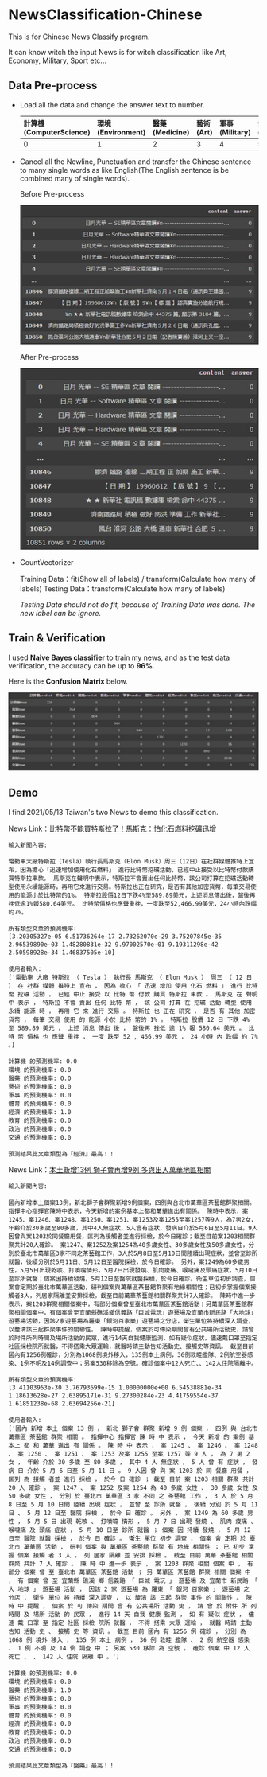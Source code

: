 # NewsClassification-Chinese
This is for Chinese News Classify program. 

It can know witch the input News is for witch classification like Art, Economy, Military, Sport etc...

## Data Pre-process
- Load all the data and change the answer text to number.

  | 計算機(ComputerScience) | 環境(Environment) | 醫藥(Medicine) | 藝術(Art) | 軍事(Military) | 體育(Sport) | 經濟(Economy) | 教育(Education) | 政治(Politics) | 交通(Traffic) |
  |---------|---------|---------|---------|---------|---------|---------|---------|---------|---------|
  | 0 | 1 | 2 | 3 | 4 | 5 | 6 | 7 | 8 | 9 |

- Cancel all the Newline, Punctuation and transfer the Chinese sentence to many single words as like English(The English sentence is be combined many of single words).

  Before Pre-process
  
  ![alt text](https://raw.githubusercontent.com/ahoucbvtw/NewsClassification-Chinese/main/Picture/Before%20Pre-process.jpg "Before Pre-process")
  
  After Pre-process
  
  ![alt text](https://raw.githubusercontent.com/ahoucbvtw/NewsClassification-Chinese/main/Picture/After%20Pre-process.jpg "After Pre-process")
  
- CountVectorizer

  Training Data：fit(Show all of labels) / transform(Calculate how many of labels)
  Testing Data：transform(Calculate how many of labels)
  
  *Testing Data should not do fit, because of Training Data was done. The new label can be ignore.*
  
## Train & Verification
  I used **Naive Bayes classifier** to train my news, and as the test data verification, the accuracy can be up to **96%**.
  
  Here is the **Confusion Matrix** below.
  
  ![alt text](https://raw.githubusercontent.com/ahoucbvtw/NewsClassification-Chinese/main/Picture/Confusion%20Matrix.jpg "Confusion Matrix")
  
## Demo
  I find 2021/05/13 Taiwan's two News to demo this classification.
  
  News Link：[比特幣不能買特斯拉了！馬斯克：怕化石燃料挖礦迅增](https://udn.com/news/story/6811/5453859)
  
 ```
輸入新聞內容:

電動車大廠特斯拉（Tesla）執行長馬斯克（Elon Musk）周三（12日）在社群媒體推特上宣布，因為擔心「迅速增加使用化石燃料」 進行比特幣挖礦活動，已經中止接受以比特幣付款購買特斯拉車款。 馬斯克在聲明中表示，特斯拉不會賣出任何比特幣，該公司打算在挖礦活動轉型使用永續能源時，再用它來進行交易。特斯拉也正在研究，是否有其他加密貨幣，每筆交易使用的能源小於比特幣的1%。 特斯拉股價12日下跌4%至589.89美元，上述消息傳出後，盤後再挫低逾1%報580.64美元。 比特幣價格也應聲重挫，一度跌至52,466.99美元，24小時內跌幅約7%。
  
所有類型文章的預測機率: 
[3.20305327e-05 6.51736264e-17 2.73262070e-29 3.75207845e-35 2.96539890e-03 1.48280831e-32 9.97002570e-01 9.19311298e-42 2.50598928e-34 1.46837505e-10]
 
 使用者輸入:  
 ['電動車 大廠 特斯拉 （ Tesla ） 執行長 馬斯克 （ Elon Musk ） 周三 （ 12 日 ） 在 社群 媒體 推特上 宣布 ， 因為 擔心 「 迅速 增加 使用 化石 燃料 」 進行 比特 幣 挖礦 活動 ， 已經 中止 接受 以 比特 幣 付款 購買 特斯拉 車款 。 馬斯克 在 聲明 中 表示 ， 特斯拉 不會 賣出 任何 比特 幣 ， 該 公司 打算 在 挖礦 活動 轉型 使用 永續 能源 時 ， 再用 它 來 進行 交易 。 特斯拉 也 正在 研究 ， 是否 有 其他 加密 貨幣 ， 每筆 交易 使用 的 能源 小於 比特 幣的 1% 。 特斯拉 股價 12 日 下跌 4% 至 589.89 美元 ， 上述 消息 傳出 後 ， 盤後再 挫低 逾 1% 報 580.64 美元 。 比特 幣 價格 也 應聲 重挫 ， 一度 跌至 52 , 466.99 美元 ， 24 小時 內 跌幅 約 7% 。]
 
計算機 的預測機率: 0.0
環境 的預測機率: 0.0
醫藥 的預測機率: 0.0
藝術 的預測機率: 0.0
軍事 的預測機率: 0.0
體育 的預測機率: 0.0
經濟 的預測機率: 1.0
教育 的預測機率: 0.0
政治 的預測機率: 0.0
交通 的預測機率: 0.0

預測結果此文章類型為『經濟』最高！！
 ```
 
News Link：[本土新增13例 獅子會再增9例 多與出入萬華地區相關](https://health.udn.com/health/story/120950/5454912)

 ```
輸入新聞內容:

國內新增本土個案13例，新北獅子會群聚新增9例個案，四例與台北市萬華區茶藝館群聚相關。指揮中心指揮官陳時中表示，今天新增的案例基本上都和萬華進出有關係。 陳時中表示，案1245、案1246、案1248、案1250、案1251、案1253及案1255至案1257等9人，為7男2女，年齡介於30多歲至80多歲，其中4人無症狀，5人曾有症狀，發病日介於5月6日至5月11日。9人因曾與案1203於同餐廳用餐，匡列為接觸者並進行採檢，於今日確診；截至目前案1203相關群聚共計20人確診。 案1247、案1252及案1254為40多歲女性、30多歲女性及50多歲女性，分別於臺北市萬華區3家不同之茶藝館工作，3人於5月8日至5月10日間陸續出現症狀，並曾至診所就醫，後續分別於5月11日、5月12日至醫院採檢，於今日確診。 另外，案1249為60多歲男性，5月5日出現乾咳、打噴嚏情形，5月7日出現發燒、肌肉痠痛、喉嚨痛及頭痛症狀，5月10日至診所就醫；個案因持續發燒，5月12日至醫院就醫採檢，於今日確診。衛生單位初步調查，個案會定期於臺北市萬華區活動，研判個案與萬華區茶藝館群聚有地緣相關性；已初步掌握個案接觸者3人，列居家隔離並安排採檢。截至目前萬華茶藝館相關群聚共計7人確診。 陳時中進一步表示，案1203群聚相關個案中，有部分個案曾至臺北市萬華區茶藝館活動；另萬華區茶藝館群聚相關個案中，有個案曾至宜蘭縣礁溪鄉信義路「巨城電玩」遊藝場及宜蘭市新民路「大地球」遊藝場活動，因該2家遊藝場為羅東「銀河百家樂」遊藝場之分店，衛生單位將持續深入調查，以釐清該三起群聚事件的關聯性。 陳時中提醒，個案於可傳染期間曾有公共場所活動史，請曾於附件所列時間及場所活動的民眾，進行14天自我健康監測，如有疑似症狀，儘速戴口罩至指定社區採檢院所就醫，不得搭乘大眾運輸，就醫時請主動告知活動史、接觸史等資訊。 截至目前國內有1256例確診，分別為1068例境外移入，135例本土病例，36例敦睦艦隊、2例航空器感染、1例不明及14例調查中；另案530移除為空號。確診個案中12人死亡、、142人住院隔離中。

所有類型文章的預測機率: 
[3.41103953e-30 3.76793699e-15 1.00000000e+00 6.54538881e-34 1.18613628e-27 2.63895171e-31 9.27300284e-23 4.41759554e-37 1.61851238e-68 2.63694256e-21]

使用者輸入: 
['國內 新增 本土 個案 13 例 ， 新北 獅子會 群聚 新增 9 例 個案 ， 四例 與 台北市 萬華區 茶藝館 群聚 相關 。 指揮中心 指揮官 陳 時 中 表示 ， 今天 新增 的 案例 基本上 都 和 萬華 進出 有 關係 。 陳 時 中 表示 ， 案 1245 、 案 1246 、 案 1248 、 案 1250 、 案 1251 、 案 1253 及案 1255 至案 1257 等 9 人 ， 為 7 男 2 女 ， 年齡 介於 30 多歲 至 80 多歲 ， 其中 4 人 無症狀 ， 5 人 曾 有 症狀 ， 發病 日 介於 5 月 6 日至 5 月 11 日 。 9 人因 曾 與 案 1203 於 同 餐廳 用餐 ， 匡列 為 接觸 者並 進行 採檢 ， 於今 日 確診 ； 截至 目前 案 1203 相關 群聚 共計 20 人 確診 。 案 1247 、 案 1252 及案 1254 為 40 多歲 女性 、 30 多歲 女性 及 50 多歲 女性 ， 分別 於 臺北市 萬華區 3 家 不同 之 茶藝館 工作 ， 3 人 於 5 月 8 日至 5 月 10 日間 陸續 出現 症狀 ， 並曾 至 診所 就醫 ， 後續 分別 於 5 月 11 日 、 5 月 12 日至 醫院 採檢 ， 於今 日 確診 。 另外 ， 案 1249 為 60 多歲 男性 ， 5 月 5 日 出現 乾咳 、 打噴嚏 情形 ， 5 月 7 日 出現 發燒 、 肌肉 痠痛 、 喉嚨痛 及 頭痛 症狀 ， 5 月 10 日至 診所 就醫 ； 個案 因 持續 發燒 ， 5 月 12 日至 醫院 就醫 採檢 ， 於今 日 確診 。 衛生 單位 初步 調查 ， 個案 會 定期 於 臺北市 萬華區 活動 ， 研判 個案 與 萬華區 茶藝館 群聚 有 地緣 相關性 ； 已 初步 掌握 個案 接觸 者 3 人 ， 列 居家 隔離 並 安排 採檢 。 截至 目前 萬華 茶藝館 相關 群聚 共計 7 人 確診 。 陳 時 中 進一步 表示 ， 案 1203 群聚 相關 個案 中 ， 有 部分 個案 曾 至 臺北市 萬華區 茶藝館 活動 ； 另 萬華區 茶藝館 群聚 相關 個案 中 ， 有 個案 曾 至 宜蘭縣 礁溪 鄉 信義路 「 巨城 電玩 」 遊藝場 及 宜蘭市 新民路 「 大 地球 」 遊藝場 活動 ， 因該 2 家 遊藝場 為 羅東 「 銀河 百家樂 」 遊藝場 之 分店 ， 衛生 單位 將 持續 深入調查 ， 以 釐清 該 三起 群聚 事件 的 關聯性 。 陳 時 中 提醒 ， 個案 於 可 傳染 期間 曾 有 公共場所 活動 史 ， 請 曾 於 附件 所 列 時間 及 場所 活動 的 民眾 ， 進行 14 天 自我 健康 監測 ， 如 有 疑似 症狀 ， 儘速 戴 口罩 至 指定 社區 採檢 院所 就醫 ， 不得 搭乘 大眾 運輸 ， 就醫 時請 主動 告知 活動 史 、 接觸 史 等 資訊 。 截至 目前 國內 有 1256 例 確診 ， 分別 為 1068 例 境外 移入 ， 135 例 本土 病例 ， 36 例 敦睦 艦隊 、 2 例 航空器 感染 、 1 例 不明 及 14 例 調查 中 ； 另案 530 移除 為 空號 。 確診 個案 中 12 人 死亡 、 、 142 人 住院 隔離 中 。'] 

計算機 的預測機率: 0.0 
環境 的預測機率: 0.0 
醫藥 的預測機率: 1.0 
藝術 的預測機率: 0.0 
軍事 的預測機率: 0.0 
體育 的預測機率: 0.0 
經濟 的預測機率: 0.0 
教育 的預測機率: 0.0 
政治 的預測機率: 0.0 
交通 的預測機率: 0.0 

預測結果此文章類型為『醫藥』最高！！
